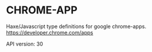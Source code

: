 CHROME-APP
==========
Haxe/Javascript type definitions for google chrome-apps.  
https://developer.chrome.com/apps  

API version: 30
